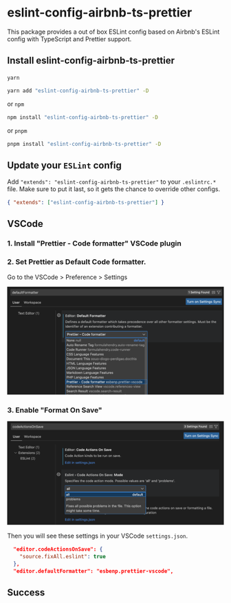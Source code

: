 # eslint-config-airbnb-ts-prettier

This package provides a out of box ESLint config based on Airbnb's ESLint config with TypeScript and Prettier support.

## Install eslint-config-airbnb-ts-prettier

`yarn`

```sh
yarn add "eslint-config-airbnb-ts-prettier" -D
```

or `npm`

```sh
npm install "eslint-config-airbnb-ts-prettier" -D
```

or `pnpm`

```sh
pnpm install "eslint-config-airbnb-ts-prettier" -D
```

## Update your `ESLint` config

Add `"extends": "eslint-config-airbnb-ts-prettier"` to your `.eslintrc.*` file. Make sure to put it last, so it gets the chance to override other configs.

```json
{ "extends": ["eslint-config-airbnb-ts-prettier"] }
```

## VSCode

### 1. Install "Prettier - Code formatter" VSCode plugin

### 2. Set Prettier as Default Code formatter.

Go to the VSCode > Preference > Settings

![Set Prettier as Default Code formatter.](./images/default-code-runner.png)

### 3. Enable "Format On Save"

![Enable "Format On Save"](./images/format-on-save.png)

Then you will see these settings in your VSCode `settings.json`.

```json
  "editor.codeActionsOnSave": {
    "source.fixAll.eslint": true
  },
  "editor.defaultFormatter": "esbenp.prettier-vscode",
```

## Success
